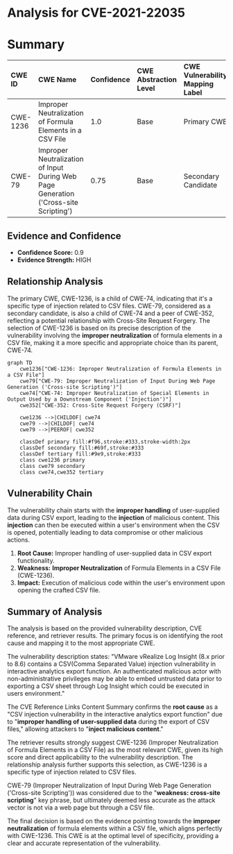 # Analysis for CVE-2021-22035

# Summary
| CWE ID    | CWE Name                                                                                                                                   | Confidence | CWE Abstraction Level | CWE Vulnerability Mapping Label | CWE-Vulnerability Mapping Notes |
| :-------- | :------------------------------------------------------------------------------------------------------------------------------------------ | :--------- | :---------------------- | :-------------------------------- | :--------------------------------- |
| CWE-1236 | Improper Neutralization of Formula Elements in a CSV File                                                                                  | 1.0        | Base                    | Primary CWE                      | Allowed                          |
| CWE-79    | Improper Neutralization of Input During Web Page Generation ('Cross-site Scripting')                                                        | 0.75       | Base                    | Secondary Candidate                  | Allowed                          |

## Evidence and Confidence

*   **Confidence Score:** 0.9
*   **Evidence Strength:** HIGH

## Relationship Analysis
The primary CWE, CWE-1236, is a child of CWE-74, indicating that it's a specific type of injection related to CSV files. CWE-79, considered as a secondary candidate, is also a child of CWE-74 and a peer of CWE-352, reflecting a potential relationship with Cross-Site Request Forgery. The selection of CWE-1236 is based on its precise description of the vulnerability involving the **improper neutralization** of formula elements in a CSV file, making it a more specific and appropriate choice than its parent, CWE-74.

```mermaid
graph TD
    cwe1236["CWE-1236: Improper Neutralization of Formula Elements in a CSV File"]
    cwe79["CWE-79: Improper Neutralization of Input During Web Page Generation ('Cross-site Scripting')"]
    cwe74["CWE-74: Improper Neutralization of Special Elements in Output Used by a Downstream Component ('Injection')"]
    cwe352["CWE-352: Cross-Site Request Forgery (CSRF)"]

    cwe1236 -->|CHILDOF| cwe74
    cwe79 -->|CHILDOF| cwe74
    cwe79 -->|PEEROF| cwe352

    classDef primary fill:#f96,stroke:#333,stroke-width:2px
    classDef secondary fill:#69f,stroke:#333
    classDef tertiary fill:#9e9,stroke:#333
    class cwe1236 primary
    class cwe79 secondary
    class cwe74,cwe352 tertiary
```

## Vulnerability Chain
The vulnerability chain starts with the **improper handling** of user-supplied data during CSV export, leading to the **injection** of malicious content. This **injection** can then be executed within a user's environment when the CSV is opened, potentially leading to data compromise or other malicious actions.
1.  **Root Cause:** Improper handling of user-supplied data in CSV export functionality.
2.  **Weakness:** **Improper Neutralization** of Formula Elements in a CSV File (CWE-1236).
3.  **Impact:** Execution of malicious code within the user's environment upon opening the crafted CSV file.

## Summary of Analysis
The analysis is based on the provided vulnerability description, CVE reference, and retriever results. The primary focus is on identifying the root cause and mapping it to the most appropriate CWE.

The vulnerability description states: "VMware vRealize Log Insight (8.x prior to 8.6) contains a CSV(Comma Separated Value) injection vulnerability in interactive analytics export function. An authenticated malicious actor with non-administrative privileges may be able to embed untrusted data prior to exporting a CSV sheet through Log Insight which could be executed in users environment."

The CVE Reference Links Content Summary confirms the **root cause** as a "CSV injection vulnerability in the interactive analytics export function" due to "**improper handling of user-supplied data** during the export of CSV files," allowing attackers to "**inject malicious content**."

The retriever results strongly suggest CWE-1236 (Improper Neutralization of Formula Elements in a CSV File) as the most relevant CWE, given its high score and direct applicability to the vulnerability description. The relationship analysis further supports this selection, as CWE-1236 is a specific type of injection related to CSV files.

CWE-79 (Improper Neutralization of Input During Web Page Generation ('Cross-site Scripting')) was considered due to the "**weakness: cross-site scripting**" key phrase, but ultimately deemed less accurate as the attack vector is not via a web page but through a CSV file.

The final decision is based on the evidence pointing towards the **improper neutralization** of formula elements within a CSV file, which aligns perfectly with CWE-1236. This CWE is at the optimal level of specificity, providing a clear and accurate representation of the vulnerability.